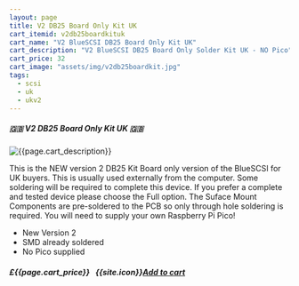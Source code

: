 ```yaml
---
layout: page
title: V2 DB25 Board Only Kit UK
cart_itemid: v2db25boardkituk
cart_name: "V2 BlueSCSI DB25 Board Only Kit UK"
cart_description: "V2 BlueSCSI DB25 Board Only Solder Kit UK - NO Pico"
cart_price: 32
cart_image: "assets/img/v2db25boardkit.jpg"
tags: 
  - scsi
  - uk
  - ukv2
---
```


##### 🇬🇧 V2 DB25 Board Only Kit UK 🇬🇧

![{{page.cart_description}}]({{page.cart_image}})

This is the NEW version 2 DB25 Kit Board only version of the BlueSCSI for UK buyers. This is usually used externally from the computer. Some soldering will be required to complete this device. If you prefer a complete and tested device please choose the Full option. The Suface Mount Components are pre-soldered to the PCB so only through hole soldering is required. You will need to supply your own Raspberry Pi Pico!

* New Version 2
* SMD already soldered
* No Pico supplied

##### £{{page.cart_price}} &nbsp; {{site.icon}}[Add to cart](/cart#{{page.cart_itemid}})